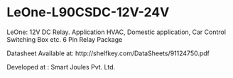 # LeOne-L90CSDC-12V-24V
LeOne: 12V DC Relay. Application HVAC, Domestic application, Car Control Switching Box etc.
6 Pin Relay Package
<p>Datasheet Available at: http://shelfkey.com/DataSheets/91124750.pdf
<p>Developed at : Smart Joules Pvt. Ltd.
